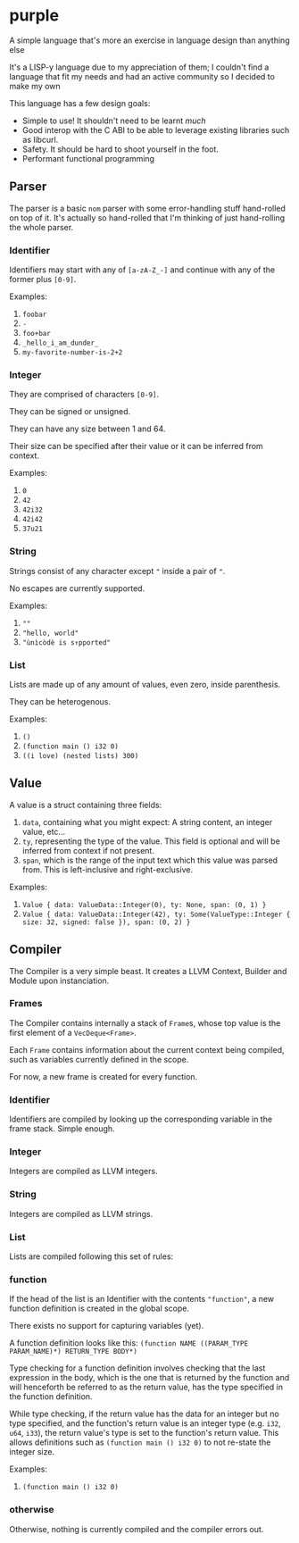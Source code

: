 # purple

A simple language that's more an exercise in language design than
anything else

It's a LISP-y language due to my appreciation of them; I couldn't find a
language that fit my needs and had an active community so I decided to make my
own

This language has a few design goals:

- Simple to use! It shouldn't need to be learnt _much_
- Good interop with the C ABI to be able to leverage existing libraries such as
  libcurl.
- Safety. It should be hard to shoot yourself in the foot.
- Performant functional programming

## Parser

The parser is a basic `nom` parser with some error-handling stuff hand-rolled
on top of it. It's actually so hand-rolled that I'm thinking of just
hand-rolling the whole parser.

### Identifier


Identifiers may start with any of `[a-zA-Z_-]` and continue with any
of the former plus `[0-9]`.

Examples:
1. `foobar`
2. `-`
3. `foo+bar`
4. `_hello_i_am_dunder_`
5. `my-favorite-number-is-2+2`

### Integer

They are comprised of characters `[0-9]`.

They can be signed or unsigned.

They can have any size between 1 and 64.

Their size can be specified after their value or it can be inferred from
context.

Examples:
1. `0`
2. `42`
3. `42i32`
4. `42i42`
5. `37u21`

### String

Strings consist of any character except `"` inside a pair of `"`.

No escapes are currently supported.

Examples:
1. `""`
2. `"hello, world"`
3. `"ùnìcòdè is s↑pported"`

### List

Lists are made up of any amount of values, even zero, inside parenthesis.

They can be heterogenous.

Examples:
1. `()`
2. `(function main () i32 0)`
3. `((i love) (nested lists) 300)`

## Value

A value is a struct containing three fields:
1. `data`, containing what you might expect: A string content, an integer
   value, etc...
2. `ty`, representing the type of the value. This field is optional and will be
   inferred from context if not present.
3. `span`, which is the range of the input text which this value was parsed
   from. This is left-inclusive and right-exclusive.

Examples:
1. `Value { data: ValueData::Integer(0), ty: None, span: (0, 1) }`
2. `Value { data: ValueData::Integer(42), ty: Some(ValueType::Integer { size:
   32, signed: false }), span: (0, 2) }`

## Compiler

The Compiler is a very simple beast. It creates a LLVM Context, Builder and
Module upon instanciation.

### Frames

The Compiler contains internally a stack of `Frame`s, whose top value is the
first element of a `VecDeque<Frame>`.

Each `Frame` contains information about the current context being compiled,
such as variables currently defined in the scope.

For now, a new frame is created for every function.

### Identifier

Identifiers are compiled by looking up the corresponding variable in the frame
stack. Simple enough.

### Integer

Integers are compiled as LLVM integers.

### String

Integers are compiled as LLVM strings.

### List

Lists are compiled following this set of rules:

### function

If the head of the list is an Identifier with the contents `"function"`, a
new function definition is created in the global scope.

There exists no support for capturing variables (yet).

A function definition looks like this: `(function NAME ((PARAM_TYPE
PARAM_NAME)*) RETURN_TYPE BODY*)`

Type checking for a function definition involves checking that the last
expression in the body, which is the one that is returned by the function and
will henceforth be referred to as the return value, has the type specified
in the function definition.

While type checking, if the return value has the data for an integer but no
type specified, and the function's return value is an integer type (e.g. `i32`,
`u64`, `i33`), the return value's type is set to the function's return value.
This allows definitions such as `(function main () i32 0)` to not re-state the
integer size.

Examples:
1. `(function main () i32 0)`

### otherwise

Otherwise, nothing is currently compiled and the compiler errors out.
